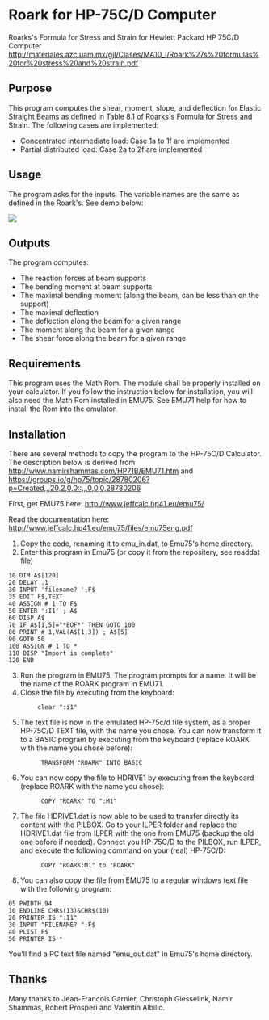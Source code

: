 # Roark for HP-75C/D Computer
Roarks's Formula for Stress and Strain for Hewlett Packard HP 75C/D Computer
http://materiales.azc.uam.mx/gjl/Clases/MA10_I/Roark%27s%20formulas%20for%20stress%20and%20strain.pdf

## Purpose

This program computes the shear, moment, slope, and deflection for Elastic Straight Beams as defined in Table 8.1 of Roarks's Formula for Stress and Strain.
The following cases are implemented:

* Concentrated intermediate load: Case 1a to 1f are implemented
* Partial distributed load: Case 2a to 2f are implemented

## Usage
The program asks for the inputs. The variable names are the same as defined in the Roark's. See demo below:

![](demo.gif)

## Outputs
The program computes:
- The reaction forces at beam supports
- The bending moment at beam supports
- The maximal bending moment (along the beam, can be less than on the support)
- The maximal deflection
- The deflection along the beam for a given range
- The moment along the beam for a given range
- The shear force along the beam for a given range

## Requirements
This program uses the Math Rom. The module shall be properly installed on your calculator.
If you follow the instruction below for installation, you will also need the Math Rom installed in EMU75.
See EMU71 help for how to install the Rom into the emulator.

## Installation
There are several methods to copy the program to the HP-75C/D Calculator.
The description below is derived from http://www.namirshammas.com/HP71B/EMU71.htm and https://groups.io/g/hp75/topic/28780206?p=Created,,,20,2,0,0::,,,0,0,0,28780206

First, get EMU75 here: http://www.jeffcalc.hp41.eu/emu75/

Read the documentation here: http://www.jeffcalc.hp41.eu/emu75/files/emu75eng.pdf

1. Copy the code, renaming it to emu_in.dat, to Emu75's home directory.
2. Enter this program in Emu75 (or copy it from the repositery, see readdat file)
```bas
10 DIM A$[120]
20 DELAY .1
30 INPUT 'filename? ';F$
35 EDIT F$,TEXT
40 ASSIGN # 1 TO F$
50 ENTER ':I1' ; A$
60 DISP A$
70 IF A$[1,5]="*EOF*" THEN GOTO 100
80 PRINT # 1,VAL(A$[1,3]) ; A$[5]
90 GOTO 50
100 ASSIGN # 1 TO *
110 DISP "Import is complete"
120 END
```
3. Run the program in EMU75. The program prompts for a name. It will be the name of the ROARK program in EMU71.
4. Close the file by executing from the keyboard:
```bas
        clear ":i1"
```
5. The text file is now in the emulated HP-75c/d file system, as a proper HP-75C/D TEXT file, with the name you chose. You can now transform it to a BASIC program by executing from the keyboard (replace ROARK with the name you chose before):
```bas
         TRANSFORM "ROARK" INTO BASIC
```
6. You can now copy the file to HDRIVE1 by executing from the keyboard (replace ROARK with the name you chose):
```bas
         COPY "ROARK" TO ":M1"
```
7. The file HDRIVE1.dat is now able to be used to transfer directly its content with the PILBOX. Go to your ILPER folder and replace the HDRIVE1.dat file from ILPER with the one from EMU75 (backup the old one before if needed). Connect you HP-75C/D to the PILBOX, run ILPER, and execute the following command on your (real) HP-75C/D:
```bas
         COPY "ROARK:M1" to "ROARK"
```
8. You can also copy the file from EMU75 to a regular windows text file with the following program:
```bas
05 PWIDTH 94
10 ENDLINE CHR$(13)&CHR$(10)
20 PRINTER IS ":I1"
30 INPUT "FILENAME? ";F$
40 PLIST F$
50 PRINTER IS *
```
You'll find a PC text file named "emu_out.dat" in Emu75's home directory.
         
## Thanks

Many thanks to Jean-Francois Garnier, Christoph Giesselink, Namir Shammas, Robert Prosperi and Valentin Albillo.
